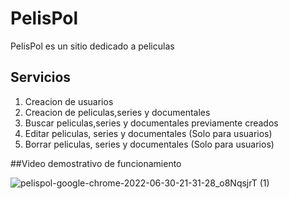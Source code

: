 # PelisPol

PelisPol es un sitio dedicado a peliculas

## Servicios
1. Creacion de usuarios
2. Creacion de peliculas,series y documentales
3. Buscar peliculas,series y documentales previamente creados
4. Editar peliculas, series y documentales (Solo para usuarios)
5. Borrar peliculas, series y documentales (Solo para usuarios)


##Video demostrativo de funcionamiento

![pelispol-google-chrome-2022-06-30-21-31-28_o8NqsjrT (1)](https://user-images.githubusercontent.com/82118200/176801078-2676f06e-c9b7-44a3-930f-c9cfedac3e7e.gif)
